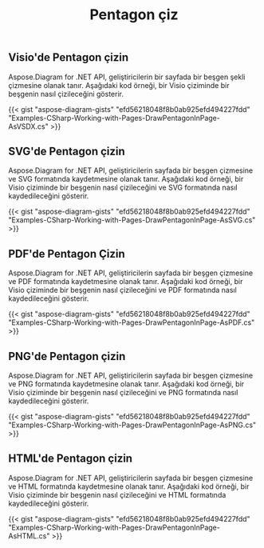 ﻿---
title: Pentagon çiz
type: docs
weight: 40
url: /tr/net/drawing/draw-pentagon
description: Bu bölüm visio sayfasında Aspose.Diagram ile beşgenin nasıl çizileceğini açıklar. Beşgen çizmek ve pdf, svg, html, resim, xps ve diğer formatlarda kaydetmek için C# kullanarak destekleyin.
---
## **Visio'de Pentagon çizin**
Aspose.Diagram for .NET API, geliştiricilerin bir sayfada bir beşgen şekli çizmesine olanak tanır. Aşağıdaki kod örneği, bir Visio çiziminde bir beşgenin nasıl çizileceğini gösterir.

{{< gist "aspose-diagram-gists" "efd56218048f8b0ab925efd494227fdd" "Examples-CSharp-Working-with-Pages-DrawPentagonInPage-AsVSDX.cs" >}}

## **SVG'de Pentagon çizin**
Aspose.Diagram for .NET API, geliştiricilerin sayfada bir beşgen çizmesine ve SVG formatında kaydetmesine olanak tanır. Aşağıdaki kod örneği, bir Visio çiziminde bir beşgenin nasıl çizileceğini ve SVG formatında nasıl kaydedileceğini gösterir.

{{< gist "aspose-diagram-gists" "efd56218048f8b0ab925efd494227fdd" "Examples-CSharp-Working-with-Pages-DrawPentagonInPage-AsSVG.cs" >}}

## **PDF'de Pentagon Çizin**
Aspose.Diagram for .NET API, geliştiricilerin sayfada bir beşgen çizmesine ve PDF formatında kaydetmesine olanak tanır. Aşağıdaki kod örneği, bir Visio çiziminde bir beşgenin nasıl çizileceğini ve PDF formatında nasıl kaydedileceğini gösterir.

{{< gist "aspose-diagram-gists" "efd56218048f8b0ab925efd494227fdd" "Examples-CSharp-Working-with-Pages-DrawPentagonInPage-AsPDF.cs" >}}

## **PNG'de Pentagon çizin**
Aspose.Diagram for .NET API, geliştiricilerin sayfada bir beşgen çizmesine ve PNG formatında kaydetmesine olanak tanır. Aşağıdaki kod örneği, bir Visio çiziminde bir beşgenin nasıl çizileceğini ve PNG formatında nasıl kaydedileceğini gösterir.

{{< gist "aspose-diagram-gists" "efd56218048f8b0ab925efd494227fdd" "Examples-CSharp-Working-with-Pages-DrawPentagonInPage-AsPNG.cs" >}}

## **HTML'de Pentagon çizin**
Aspose.Diagram for .NET API, geliştiricilerin sayfada bir beşgen çizmesine ve HTML formatında kaydetmesine olanak tanır. Aşağıdaki kod örneği, bir Visio çiziminde bir beşgenin nasıl çizileceğini ve HTML formatında kaydedileceğini gösterir.

{{< gist "aspose-diagram-gists" "efd56218048f8b0ab925efd494227fdd" "Examples-CSharp-Working-with-Pages-DrawPentagonInPage-AsHTML.cs" >}}
